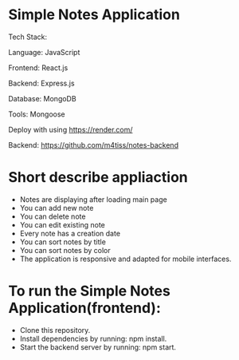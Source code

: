 # Simple Notes Application
Tech Stack:


Language: JavaScript

Frontend: React.js

Backend: Express.js

Database: MongoDB

Tools: Mongoose

Deploy with using https://render.com/

Backend: https://github.com/m4tiss/notes-backend

# Short describe appliaction
* Notes are displaying after loading main page
* You can add new note
* You can delete note
* You can edit existing note
* Every note has a creation date
* You can sort notes by title
* You can sort notes by color
* The application is responsive and adapted for mobile interfaces.

# To run the Simple Notes Application(frontend):

* Clone this repository.
* Install dependencies by running: npm install.
* Start the backend server by running: npm start.
